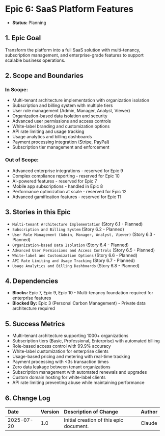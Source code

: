 # Epic 6: SaaS Platform Features

- **Status:** Planning

## 1. Epic Goal
Transform the platform into a full SaaS solution with multi-tenancy, subscription management, and enterprise-grade features to support scalable business operations.

## 2. Scope and Boundaries

### In Scope:
- Multi-tenant architecture implementation with organization isolation
- Subscription and billing system with multiple tiers
- User role management (Admin, Manager, Analyst, Viewer)
- Organization-based data isolation and security
- Advanced user permissions and access controls
- White-label branding and customization options
- API rate limiting and usage tracking
- Usage analytics and billing dashboards
- Payment processing integration (Stripe, PayPal)
- Subscription tier management and enforcement

### Out of Scope:
- Advanced enterprise integrations - reserved for Epic 9
- Complex compliance reporting - reserved for Epic 10
- AI-powered features - reserved for Epic 7
- Mobile app subscriptions - handled in Epic 8
- Performance optimization at scale - reserved for Epic 12
- Advanced gamification features - reserved for Epic 11

## 3. Stories in this Epic

- `Multi-tenant Architecture Implementation` (Story 6.1 - Planned)
- `Subscription and Billing System` (Story 6.2 - Planned)
- `User Role Management (Admin, Manager, Analyst, Viewer)` (Story 6.3 - Planned)
- `Organization-based Data Isolation` (Story 6.4 - Planned)
- `Advanced User Permissions and Access Controls` (Story 6.5 - Planned)
- `White-label and Customization Options` (Story 6.6 - Planned)
- `API Rate Limiting and Usage Tracking` (Story 6.7 - Planned)
- `Usage Analytics and Billing Dashboards` (Story 6.8 - Planned)

## 4. Dependencies

- **Blocks:** Epic 7, Epic 9, Epic 10 - Multi-tenancy foundation required for enterprise features
- **Blocked By:** Epic 3 (Personal Carbon Management) - Private data architecture required

## 5. Success Metrics

- Multi-tenant architecture supporting 1000+ organizations
- Subscription tiers (Basic, Professional, Enterprise) with automated billing
- Role-based access control with 99.9% accuracy
- White-label customization for enterprise clients
- Usage-based pricing and metering with real-time tracking
- Payment processing with <3s transaction times
- Zero data leakage between tenant organizations
- Subscription management with automated renewals and upgrades
- Custom domain hosting for white-label clients
- API rate limiting preventing abuse while maintaining performance

## 6. Change Log

| Date       | Version | Description of Change                     | Author |
| :--------- | :------ | :---------------------------------------- | :----- |
| 2025-07-20 | 1.0     | Initial creation of this epic document. | Claude |